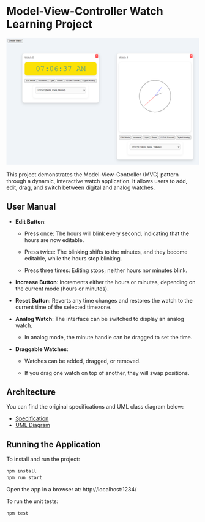 # Model-View-Controller Watch Learning Project

![Example of two watches](doc/MVC_watch_example.png)

This project demonstrates the Model-View-Controller (MVC) pattern through a dynamic, interactive watch application. It allows users to add, edit, drag, and switch between digital and analog watches.


## User Manual

- **Edit Button**:

  - Press once: The hours will blink every second, indicating that the hours are now editable.

  - Press twice: The blinking shifts to the minutes, and they become editable, while the hours stop blinking.

  - Press three times: Editing stops; neither hours nor minutes blink.
  
- **Increase Button**: Increments either the hours or minutes, depending on the current mode (hours or minutes).

- **Reset Button**: Reverts any time changes and restores the watch to the current time of the selected timezone.

- **Analog Watch**: The interface can be switched to display an analog watch.
  - In analog mode, the minute handle can be dragged to set the time.

- **Draggable Watches**:

  - Watches can be added, dragged, or removed.

  - If you drag one watch on top of another, they will swap positions.


## Architecture

You can find the original specifications and UML class diagram below:
- [Specification](doc/instructions.md)
- [UML Diagram](doc/uml_part_c.md)


## Running the Application

To install and run the project:

```javascript
npm install
npm run start
```
Open the app in a browser at: http://localhost:1234/

To run the unit tests:
```javascript
npm test
```

